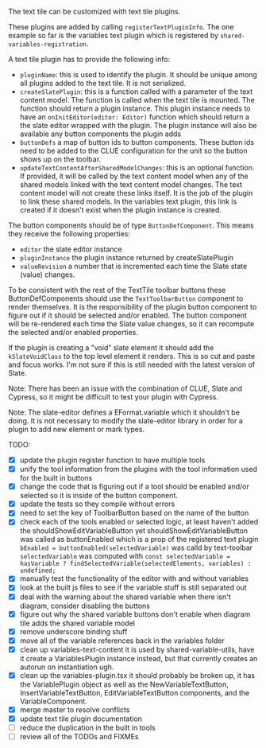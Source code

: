 The text tile can be customized with text tile plugins.

These plugins are added by calling `registerTextPluginInfo`. The one example so far is the variables text plugin which is registered by `shared-variables-registration`.

A text tile plugin has to provide the following info:
- `pluginName`: this is used to identify the plugin. It should be unique among all plugins added to the text tile. It is not serialized.
- `createSlatePlugin`: this is a function called with a parameter of the text content model. The function is called when the text tile is mounted. The function should return a plugin instance. This plugin instance needs to have an `onInitEditor(editor: Editor)` function which should return a the slate editor wrapped with the plugin. The plugin instance will also be available any button components the plugin adds
- `buttonDefs` a map of button ids to button components. These button ids need to be added to the CLUE configuration for the unit so the button shows up on the toolbar.
- `updateTextContentAfterSharedModelChanges`: this is an optional function. If provided, it will be called by the text content model when any of the shared models linked with the text content model changes.  The text content model will not create these links itself. It is the job of the plugin to link these shared models. In the variables text plugin, this link is created if it doesn't exist when the plugin instance is created.

The button components should be of type `ButtonDefComponent`. This means they receive the following properties:
- `editor` the slate editor instance
- `pluginInstance` the plugin instance returned by createSlatePlugin
- `valueRevision` a number that is incremented each time the Slate state (value) changes.

To be consistent with the rest of the TextTile toolbar buttons these ButtonDefComponents should use the `TextToolbarButton` component to render themselves. It is the responsibility of the plugin button component to figure out if it should be selected and/or enabled. The button component will be re-rendered each time the Slate value changes, so it can recompute the selected and/or enabled properties.

If the plugin is creating a "void" slate element it should add the `kSlateVoidClass` to the top level element it renders. This is so cut and paste and focus works. I'm not sure if this is still needed with the latest version of Slate.

Note: There has been an issue with the combination of CLUE, Slate and Cypress, so it might be difficult to test your plugin with Cypress.

Note: The slate-editor defines a EFormat.variable which it shouldn't be doing. It is not necessary to modify the slate-editor library in order for a plugin to add new element or mark types.

TODO:
- [x] update the plugin register function to have multiple tools
- [x] unify the tool information from the plugins with the tool information used for the built in buttons
- [x] change the code that is figuring out if a tool should be enabled and/or selected so it is inside of the button component.
- [x] update the tests so they compile without errors
- [x] need to set the key of ToolbarButton based on the name of the button
- [x] check each of the tools enabled or selected logic, at least haven't added the shouldShowEditVariableButton yet
      shouldShowEditVariableButton was called as buttonEnabled which is a prop of the registered text plugin
      `bEnabled = buttonEnabled(selectedVariable)` was calld by text-toolbar
      `selectedVariable` was computed with `const selectedVariable = hasVariable ? findSelectedVariable(selectedElements, variables) : undefined;`
- [x] manually test the functionality of the editor with and without variables
- [x] look at the built js files to see if the variable stuff is still separated out
- [x] deal with the warning about the shared variable when there isn't diagram, consider disabling the buttons
- [x] figure out why the shared variable buttons don't enable when diagram tile adds the shared variable model
- [x] remove underscore binding stuff
- [x] move all of the variable references back in the variables folder
- [x] clean up variables-text-content it is used by shared-variable-utils, have it create a VariablesPlugin instance instead, but that currently creates an autorun on instantiation ugh.
- [x] clean up the variables-plugin.tsx it should probably be broken up, it has the VariablePlugin object as well as the NewVariableTextButton, InsertVariableTextButton, EditVariableTextButton components, and the VariableComponent.
- [x] merge master to resolve conflicts
- [x] update text tile plugin documentation
- [ ] reduce the duplication in the built in tools
- [ ] review all of the TODOs and FIXMEs
